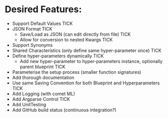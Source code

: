 # Desired Features:
* Support Default Values TICK
* JSON Format TICK
    * Save/Load as JSON (can edit directly from file) TICK
    * Allow for conversion to nested Kwargs TICK
* Support Synonyms
* Shared Characteristics (only define same hyper-parameter once) TICK
* Define hyper-parameters dynamically TICK
    * Add new hyper-parameter to hyper-parameters instance, optionally parent blueprint TICK
* Parameterise the setup process (smaller function signatures)
* Add thorough documentation
* Use same Saving Convention for both Blueprint and Hyperparameters TICK
* Add Logging (with comet ML)
* Add Argparse Control TICK
* Add UnitTesting
* Add GitHub build status (continuous integration?)